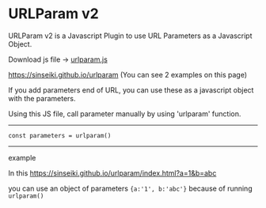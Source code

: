 # URLParam v2
URLParam v2 is a Javascript Plugin to use URL Parameters as a Javascript Object.

Download js file → <a id="raw-url" href="https://sinseiki.github.io/urlparam/urlparam.js" download target="_blank">urlparam.js</a>


https://sinseiki.github.io/urlparam
(You can see 2 examples on this page)

If you add parameters end of URL, you can use these as a javascript object with the parameters.

Using this JS file, call parameter manually by using 'urlparam' function.

<hr>

```const parameters = urlparam()```

<hr>
example

In this https://sinseiki.github.io/urlparam/index.html?a=1&b=abc

you can use an object of parameters ```{a:'1', b:'abc'}``` because of running ```urlparam()```
